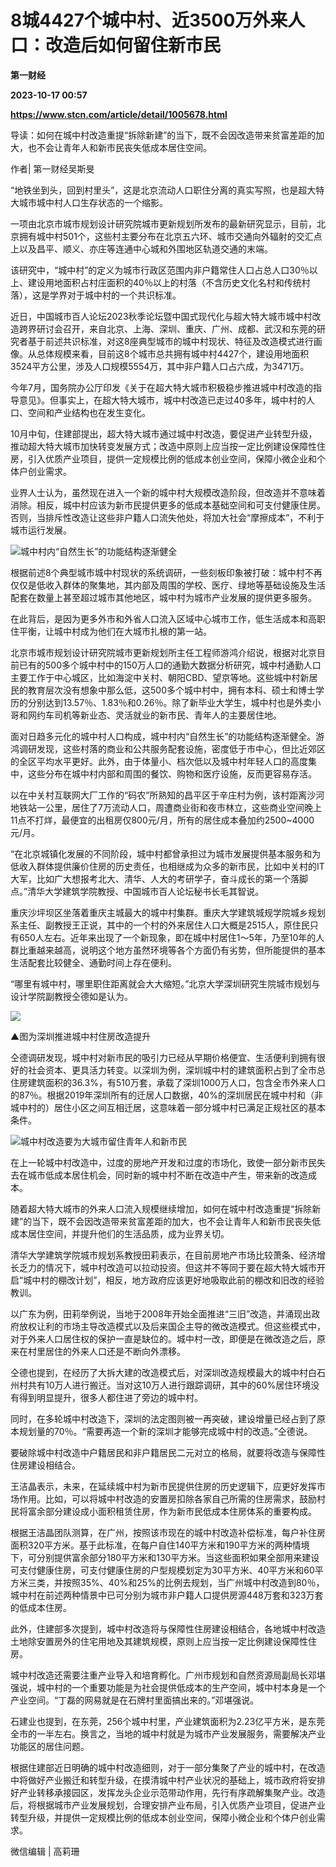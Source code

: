 # 8城4427个城中村、近3500万外来人口：改造后如何留住新市民
**第一财经**

**2023-10-17 00:57**

**https://www.stcn.com/article/detail/1005678.html**

导读：如何在城中村改造重提“拆除新建”的当下，既不会因改造带来贫富差距的加大，也不会让青年人和新市民丧失低成本居住空间。

作者| 第一财经吴斯旻

“地铁坐到头，回到村里头”，这是北京流动人口职住分离的真实写照，也是超大特大城市城中村人口生存状态的一个缩影。

一项由北京市城市规划设计研究院城市更新规划所发布的最新研究显示，目前，北京拥有城中村501个，这些村主要分布在北京五六环、城市交通向外辐射的交汇点上以及昌平、顺义、亦庄等连通中心城和外围地区轨道交通的末端。

该研究中，“城中村”的定义为城市行政区范围内非户籍常住人口占总人口30％以上、建设用地面积占村庄面积的40％以上的村落（不含历史文化名村和传统村落），这是学界对于城中村的一个共识标准。

近日，中国城市百人论坛2023秋季论坛暨中国式现代化与超大特大城市城中村改造跨界研讨会召开，来自北京、上海、深圳、重庆、广州、成都、武汉和东莞的研究者基于前述共识标准，对这8座典型城市的城中村现状、特征及改造模式进行画像。从总体规模来看，目前这8个城市总共拥有城中村4427个，建设用地面积3524平方公里，涉及人口规模5554万，其中非户籍人口占六成，为3471万。

今年7月，国务院办公厅印发《关于在超大特大城市积极稳步推进城中村改造的指导意见》。但事实上，在超大特大城市，城中村改造已走过40多年，城中村的人口、空间和产业结构也在发生变化。

10月中旬，住建部提出，超大特大城市通过城中村改造，要促进产业转型升级，推动超大特大城市加快转变发展方式；改造中原则上应当按一定比例建设保障性住房，引入优质产业项目，提供一定规模比例的低成本创业空间，保障小微企业和个体户创业需求。

业界人士认为，虽然现在进入一个新的城中村大规模改造阶段，但改造并不意味着消除。相反，城中村应该为新市民提供更多的低成本基础空间和可支付健康住房。否则，当排斥性改造让这些非户籍人口流失他处，将加大社会“摩擦成本”，不利于城市运行发展。

![](https://stcn-main.oss-cn-shenzhen.aliyuncs.com/upload/wechat/20231016/YdnYFpsibnZVFYP70pAejNOzvupUxWvF5m2CUhhoDGmUIbFeoSp2kIiadAJodYAPuwF5kOyrVY0PNuLNwEAJOn6w.png)城中村内“自然生长”的功能结构逐渐健全

根据前述8个典型城市城中村现状的系统调研，一些刻板印象被打破：城中村不再仅仅是低收入群体的聚集地，其内部及周围的学校、医疗、绿地等基础设施及生活配套在数量上甚至超过城市其他地区，城中村为城市产业发展的提供更多服务。

在此背后，是因为更多外市和外省人口流入区域中心城市工作，低生活成本和高职住平衡，让城中村成为他们在大城市扎根的第一站。

北京市城市规划设计研究院城市更新规划所主任工程师游鸿介绍说，根据对北京目前已有的500多个城中村中的150万人口的通勤大数据分析研究，城中村通勤人口主要工作于中心城区，比如海淀中关村、朝阳CBD、望京等地。这些城中村新居民的教育层次没有想象中那么低，这500多个城中村中，拥有本科、硕士和博士学历的分别达到13.57％、1.83％和0.26％。除了新毕业大学生，城中村也是外卖小哥和网约车司机等新业态、灵活就业的新市民、青年人的主要居住地。

面对日趋多元化的城中村人口构成，城中村内“自然生长”的功能结构逐渐健全。游鸿调研发现，这些村落的商业和公共服务配套设施，密度低于市中心，但比近郊区的全区平均水平更好。此外，由于体量小、档次低以及城中村年轻人口的高度集中，这些分布在城中村内部和周围的餐饮、购物和医疗设施，反而更容易存活。

以在中关村互联网大厂工作的“码农”所熟知的昌平区于辛庄村为例，该村距离沙河地铁站一公里，居住了7万流动人口，周遭商业街和夜市林立，这些商业空间晚上11点不打烊，最便宜的出租房仅800元/月，所有的居住成本叠加约2500~4000元/月。

“在北京城镇化发展的不同阶段，城中村都曾承担过为城市发展提供基本服务和为低收入群体提供廉价住房的历史责任，也相继成为众多的新市民，比如中关村的IT大军，比如广大想报考北大、清华、人大的考研学子，奋斗成长的第一个落脚点。”清华大学建筑学院教授、中国城市百人论坛秘书长毛其智说。

重庆沙坪坝区坐落着重庆主城最大的城中村集群。重庆大学建筑城规学院城乡规划系主任、副教授王正说，其中的一个村的外来居住人口大概是2515人，原住民只有650人左右。近年来出现了一个新现象，即在城中村居住1～5年，乃至10年的人群比重越来越高，说明这个地方虽然环境等各个方面仍有劣势，但所能提供的基本生活配套比较健全、通勤时间上存在便利。

“哪里有城中村，哪里职住距离就会大大缩短。”北京大学深圳研究生院城市规划与设计学院副教授仝德如是认为。

![](https://stcn-main.oss-cn-shenzhen.aliyuncs.com/upload/wechat/20231016/75aM8OyvVZXGRicwtvapTJicuqPW7rhjg5C0z9SySKp3qPzbh9lQqx9jIUq8H8W2ksqp3jtf51UTosrDEcIfudSQ.png)

▲图为深圳推进城中村住房改造提升

仝德调研发现，城中村对新市民的吸引力已经从早期价格便宜、生活便利到拥有很好的社会资本、更具活力转变。以深圳为例，深圳城中村的建筑面积占到了全市总住房建筑面积的36.3%，有510万套，承载了深圳1000万人口，包含全市外来人口的87％。根据2019年深圳所有的迁居人口数据，40%的深圳居民在城中村和（非城中村的）居住小区之间互相迁居，这意味着一部分城中村已满足正规社区的基本条件。

![](https://stcn-main.oss-cn-shenzhen.aliyuncs.com/upload/wechat/20231016/YdnYFpsibnZVFYP70pAejNOzvupUxWvF5m2CUhhoDGmUIbFeoSp2kIiadAJodYAPuwF5kOyrVY0PNuLNwEAJOn6w.png)城中村改造要为大城市留住青年人和新市民

在上一轮城中村改造中，过度的房地产开发和过度的市场化，致使一部分新市民失去在城市低成本居住机会，同时新的城中村不断在改造中产生，带来新的改造成本。

随着超大特大城市的外来人口流入规模继续增加，如何在城中村改造重提“拆除新建”的当下，既不会因改造带来贫富差距的加大，也不会让青年人和新市民丧失低成本居住空间，并提升他们的生活品质，成为业界关切。

清华大学建筑学院城市规划系教授田莉表示，在目前房地产市场比较萧条、经济增长乏力的情况下，城中村改造可以拉动投资。但这并不等同于要在超大特大城市开启“城中村的棚改计划”，相反，地方政府应该更好地吸取此前的棚改和旧改的经验教训。

以广东为例，田莉举例说，当地于2008年开始全面推进“三旧”改造，并涌现出政府放权让利的市场主导改造模式以及后来国企主导的微改造模式。但这些模式中，对于外来人口居住权的保护一直是缺位的。城中村一改，即便是在微改造之后，原来在村里居住的外来人口还是不断向外漂移。

仝德也提到，在经历了大拆大建的改造模式后，对深圳改造规模最大的城中村白石州村共有10万人进行搬迁。当对这10万人进行跟踪调研，其中的60%居住环境没有得到明显提升，很多人都住进了旁边的城中村。

同时，在多轮城中村改造下，深圳的法定图则被一再突破，建设增量已经占到了原本规划量的70％。“需要再造一个新的深圳才能够完成城中村的改造。”仝德说。

要破除城中村改造中户籍居民和非户籍居民二元对立的格局，就要将改造与保障性住房建设相结合。

王洁晶表示，未来，在延续城中村为新市民提供住房的历史逻辑下，应更好发挥市场作用。比如，可以将城中村改造的安置房扣除各家自己所需的住房需求，鼓励村民将富余部分建设成小面积租赁住房，作为新市民低成本住房体系的重要构成。

根据王洁晶团队测算，在广州，按照该市现在的城中村改造补偿标准，每户补住房面积320平方米。基于此标准，在每户自住140平方米和190平方米的两种情境下，可分别提供富余部分180平方米和130平方米。当这些面积如果全部用来建设可支付健康住房，可支付健康住房的户型规模划定为30平方米、40平方米和60平方米三类，并按照35%、40%和25%的比例去规划，当广州城中村改造到80％，城中村在前述两种情景中已可分别为城市非户籍人口提供房源448万套和323万套的低成本住房。

此外，住建部多次提到，城中村改造将与保障性住房建设相结合，各地城中村改造土地除安置房外的住宅用地及其建筑规模，原则上应当按一定比例建设保障性住房。

城中村改造还需要注重产业导入和培育孵化。广州市规划和自然资源局副局长邓堪强说，城中村的一个重要功能是为社会提供低成本的生产空间，城中村本身是一个产业空间。“丁磊的网易就是在石牌村里面搞出来的。”邓堪强说。

石建业也提到，在东莞，256个城中村里，产业建筑面积为2.23亿平方米，是东莞全市的一半左右。换言之，当地的城中村就是为城市产业发展服务，需要解决产业功能区的居住问题。

根据住建部近日明确的城中村改造细则，对于一部分集聚了产业的城中村，在改造中将做好产业搬迁和转型升级，在摸清城中村产业状况的基础上，城市政府将安排好产业转移承接园区，发挥龙头企业示范带动作用，先行有序疏解集聚产业。改造后，将根据城市产业发展规划，合理安排产业布局，引入优质产业项目，促进产业转型升级，并提供一定规模比例的低成本创业空间，保障小微企业和个体户创业需求。

微信编辑 | 高莉珊